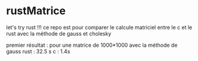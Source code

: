 # rustMatrice
let's try rust !!! ce repo est pour comparer le calcule matriciel entre le c et le rust avec la méthode de gauss et cholesky

premier résultat : 
pour une matrice de 1000*1000 avec la méthode de gauss
rust : 32.5 s
c : 1.4s


